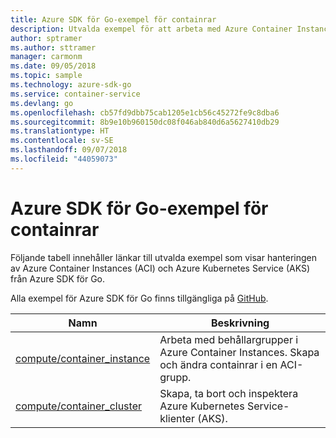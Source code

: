 ```yaml
---
title: Azure SDK för Go-exempel för containrar
description: Utvalda exempel för att arbeta med Azure Container Instances och Azure Kubernetes Service från Azure SDK för Go.
author: sptramer
ms.author: sttramer
manager: carmonm
ms.date: 09/05/2018
ms.topic: sample
ms.technology: azure-sdk-go
ms.service: container-service
ms.devlang: go
ms.openlocfilehash: cb57fd9dbb75cab1205e1cb56c45272fe9c8dba6
ms.sourcegitcommit: 8b9e10b960150dc08f046ab840d6a5627410db29
ms.translationtype: HT
ms.contentlocale: sv-SE
ms.lasthandoff: 09/07/2018
ms.locfileid: "44059073"
---
```

# <a name="azure-sdk-for-go-samples-for-containers"></a>Azure SDK för Go-exempel för containrar

Följande tabell innehåller länkar till utvalda exempel som visar hanteringen av Azure Container Instances (ACI) och Azure Kubernetes Service (AKS) från Azure SDK för Go.

Alla exempel för Azure SDK för Go finns tillgängliga på [GitHub](https://github.com/Azure-Samples/azure-sdk-for-go-samples).

| Namn | Beskrivning |
|------|-------------|
| [compute/container_instance](https://github.com/Azure-Samples/azure-sdk-for-go-samples/blob/master/compute/container_instance.go) | Arbeta med behållargrupper i Azure Container Instances. Skapa och ändra containrar i en ACI-grupp. |
| [compute/container_cluster](https://github.com/Azure-Samples/azure-sdk-for-go-samples/blob/master/compute/container_cluster.go) | Skapa, ta bort och inspektera Azure Kubernetes Service-klienter (AKS). |
